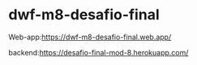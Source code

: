 # dwf-m8-desafio-final
Web-app:https://dwf-m8-desafio-final.web.app/




backend:https://desafio-final-mod-8.herokuapp.com/
